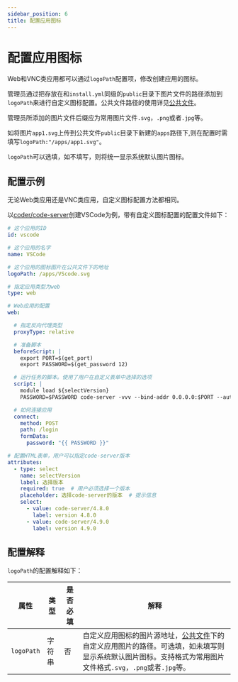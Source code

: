 ```yaml
---
sidebar_position: 6
title: 配置应用图标
---
```


# 配置应用图标

Web和VNC类应用都可以通过`logoPath`配置项，修改创建应用的图标。

管理员通过把存放在和`install.yml`同级的`public`目录下图片文件的路径添加到`logoPath`来进行自定义图标配置。公共文件路径的使用详见[公共文件](./public-files.md)。

管理员所添加的图片文件后缀应为常用图片文件`.svg`，`.png`或者`.jpg`等。

如将图片`app1.svg`上传到公共文件`public`目录下新建的`apps`路径下,则在配置时需填写`logoPath:"/apps/app1.svg"`。

`logoPath`可以选填，如不填写，则将统一显示系统默认图片图标。


## 配置示例

无论Web类应用还是VNC类应用，自定义图标配置方法都相同。

以[coder/code-server](https://github.com/coder/code-server)创建VSCode为例，带有自定义图标配置的配置文件如下：

```yaml title="config/apps/vscode.yml"
# 这个应用的ID
id: vscode

# 这个应用的名字
name: VSCode

# 这个应用的图标图片在公共文件下的地址
logoPath: /apps/VScode.svg

# 指定应用类型为web
type: web

# Web应用的配置
web:

  # 指定反向代理类型
  proxyType: relative

  # 准备脚本
  beforeScript: |
    export PORT=$(get_port)
    export PASSWORD=$(get_password 12)

  # 运行任务的脚本。使用了用户在自定义表单中选择的选项
  script: |
    module load ${selectVersion}
    PASSWORD=$PASSWORD code-server -vvv --bind-addr 0.0.0.0:$PORT --auth password

  # 如何连接应用
  connect:
    method: POST
    path: /login
    formData:
      password: "{{ PASSWORD }}"

# 配置HTML表单，用户可以指定code-server版本      
attributes:
  - type: select
    name: selectVersion
    label: 选择版本
    required: true  # 用户必须选择一个版本
    placeholder: 选择code-server的版本  # 提示信息
    select:
      - value: code-server/4.8.0
        label: version 4.8.0
      - value: code-server/4.9.0
        label: version 4.9.0
```

## 配置解释

`logoPath`的配置解释如下：

| 属性         | 类型                           | 是否必填 | 解释                                                                        |
|------------|---------------------------------|----------|----------------------------------------------------------------------------|
| `logoPath` | 字符串                           | 否       | 自定义应用图标的图片源地址，[公共文件](./public-files.md)下的自定义应用图片的路径。可选填，如未填写则显示系统默认图片图标。支持格式为常用图片文件格式`.svg`，`.png`或者`.jpg`等。                                                                    |
